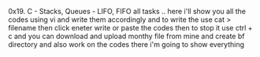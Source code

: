 0x19. C - Stacks, Queues - LIFO, FIFO all tasks  .. here i'll show you all the codes using vi and write them accordingly
and to write the use cat > filename then click eneter write or paste the codes then to stop it use ctrl + c and you can download 
and upload monthy file from mine and create bf directory and also work on the codes there i'm going to show everything

